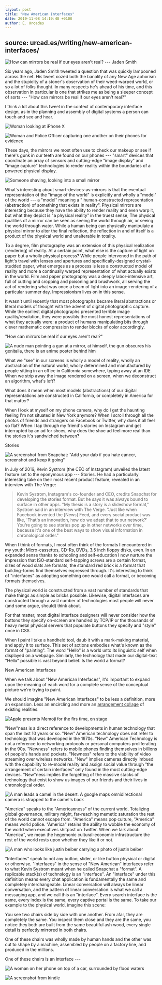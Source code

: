 ```yaml
---
layout: post
title: "New American Interfaces"
date: 2019-11-08 14:19:48 +0100
author: É. Urcades
---
```


## source: urcad.es/writing/new-american-interfaces/

![How can mirrors be real if our eyes aren't real? --- Jaden
Smith]({{site.baseurl}}/assets/images/large_8e1172dc06cc7b54843450cd17becade.png)

Six years ago, Jaden Smith tweeted a question that was quickly lampooned
across the net. His tweet oozed both the banality of any New Age
aphorism and the stupidity of a stoner's observation of their
weed-warped world, or so a lot of folks thought. In many respects he's
ahead of his time, and this observation in particular is one that
strikes me as being a sleeper concept of sorts --- "How can mirrors be
real if our eyes aren't real?"

I think a lot about this tweet in the context of contemporary interface
design, as in the planning and assembly of digital systems a person can
touch and see and hear.

![Woman looking at iPhone
X]({{site.baseurl}}/assets/images/large_2d02f9815611b4223f8630c55a53e7a5.jpg)

![Woman and Police Officer capturing one another on their phones for
evidence]({{site.baseurl}}/assets/images/large_b08e22015edffac2fa92e992ac6909b6.jpg)

These days, the mirrors we most often use to check our makeup or see if
there's gunk in our teeth are found on our phones --- "smart" devices
that coordinate an array of sensors and cutting-edge "image display" and
"image capture" technologies to render reality within the boundaries of
a powered physical display.

![Someone shaving, looking into a small
mirror]({{site.baseurl}}/assets/images/large_49d0ab9f5781491acfb255b3385e6daa.jpg)

What's interesting about smart-devices-as-mirrors is that the eventual
representation of the "image of the world" is explicitly and wholly a
"model" of the world --- a "model" meaning a " human-constructed
representation (abstraction) of something that exists in reality".
Physical mirrors are interesting because they have the ability to render
reality and even warp it, but what they depict is "a physical reality"
in the truest sense; The physical qualities of a mirror can be seen as
seeing the world through air, or seeing the world through water. While a
human being can physically manipulate a physical mirror to alter the
final reflection, the reflection in and of itself is a product of the
physical world and unalterable in totality.

To a degree, film photography was an extension of this physical
realization (rendering) of reality. At a certain point, what else is the
capture of light on paper but a wholly physical process? While people
intervened in the path of light's travel with lenses and apertures and
specifically-designed crystal-studded paper, what emerges as a process
is less a constructed model of reality and more a continually warped
representation of what actually exists in the world. Film and paper
photography was a deeply labor-intensive art, full of cutting and
cropping and poisoning and brushwork, all serving the act of rendering
what was once a beam of light into an image-rendering of a particular
summer day. Impressionism lives on in this sense.

It wasn't until recently that most photographs became literal
abstractions or literal models of thought with the advent of digital
photographic capture. While the earliest digital photographs presented
terrible image quality/resolution, they were possibly the most honest
representations of what they actually were: a product of humans
manipulating bits through clever mathematic compression to render blocks
of color accordingly.

"How can mirrors be real if our eyes aren't real?"

![A nude man pointing a gun at a mirror, at himself, the gun obscures
his genitalia, there is an anime poster behind
him]({{site.baseurl}}/assets/images/large_a351668741ccf2965ce7f895462f89ad.jpg)

What we "see" in our screens is wholly a model of reality, wholly an
abstraction of the natural world, wholly determined and manufactured by
people sitting in an office in California somewhere, typing away at an
IDE. When we strip away the image rendered on a screen, when we
deconstruct an algorithm, what's left?

What does it mean when most models (abstractions) of our digital
representations are constructed in California, or completely in America
for that matter?

When I look at myself on my phone camera, why do I get the haunting
feeling I'm not situated in New York anymore? When I scroll through all
the photos of friends and strangers on Facebook or Twitter, why does it
all feel so flat? When I tap through my friend's stories on Instagram
and get interrupted by an ad for shoes, why does the shoe ad feel more
real than the stories it's sandwiched between?

Stories

![A screenshot from Snapchat: "Add your dab if you hate cancer,
screenshot and keep it
going"]({{site.baseurl}}/assets/images/large_ebff3b8227922492474e96f6d4c200cc.jpg)

In July of 2016, Kevin Systrom (the CEO of Instagram) unveiled the
latest feature set to the eponymous app --- Stories. He had a
particularly interesting take on their most recent product feature,
revealed in an interview with The Verge:

> Kevin Systrom, Instagram's co-founder and CEO, credits Snapchat for
> developing the stories format. But he says it was always bound to
> surface in other apps. "My thesis is a story is a slideshow format,"
> Systrom said in an interview with The Verge. "Just like when Facebook
> invented the \[News\] Feed, and every social product was like, 'That's
> an innovation, how do we adapt that to our network?' You're going to
> see stories pop up in other networks over time, because it's one of
> the best ways to show visual information in chronological order."

When I think of formats, I most often think of the formats I encountered
in my youth: Micro-cassettes, CD-Rs, DVDs, 3.5 inch floppy disks, even.
In an expanded sense thanks to schooling and self-education I now
nurture the impression that ISO-standard self-tapping screws are a
certain format, sizes of wood slats are formats, the standard red brick
is a format that building-forms find themselves expressed through. It's
interesting to think of "interfaces" as adopting something one would
call a format, or becoming formats themselves.

The physical world is constructed from a vast number of standards that
make things as simple as bricks possible. Likewise, digital interfaces
are constructed through a vast number of technologies most people will
never (and some argue, should) think about.

For that matter, most digital interface designers will never consider
how the buttons they specify on-screen are handled by TCP/IP or the
thousands of heavy metal physical servers that populate buttons they
specify and "style" once in CSS.

When I paint I take a handheld tool, daub it with a mark-making
material, and apply it to surface. This set of actions embodies what\'s
known as the format of \"painting\". The word "Hello" is a world unto
its linguistic self when displayed on a webpage. Similarly, the
technology that made our digital-text "Hello" possible is vast beyond
belief. Is the world a format?

New American Interfaces

When we talk about "New American Interfaces", it's important to expand
upon the meaning of each word for a complete sense of the conceptual
picture we're trying to paint.

We should imagine "New American Interfaces" to be less a definition,
more an expansion. Less an encircling and more an [arrangement
collage](https://www.are.na/block/736425) of existing realities.

![Apple presents Memoji for the firs time, on
stage]({{site.baseurl}}/assets/images/large_339ab49dd8abc467db19c88192ec2a46.png)

"New"ness is a direct reference to developments in human technology that
span the last 10 years or so. "New" American technology does not refer
to technology that was developed in the 1970s. "New" American Technology
is not a reference to networking protocols or personal computers
proliferating in the 90s. "Newness" refers to mobile phones finding
themselves in billions of people's hands and pockets. "Newness" refers
to the viability of video streaming over wireless networks. "New"
implies cameras directly imbued with the capability to re-model reality
and assign social value through "the arrangement of certain interfaces"
only found in the most cutting-edge devices. "New"ness implies the
forgetting of the massive stacks of technology that exist to show us
images of our friends and their lives in chronological order.

![A man leads a camel in the desert. A google maps omnidirectional
camera is strapped to the camel's
back]({{site.baseurl}}/assets/images/large_fbb5f458053d2aaf64892cd800480c6d.jpg)

"America" speaks to the "Americanness" of the current world. Totalizing
global governance, military might, far-reaching memetic saturation the
rest of the world cannot escape from. "America" means pop culture,
"America" means world police. "America" retains the ability to wobble
the economy of the world when executives shitpost on Twitter. When we
talk about "America", we mean the hegemonic cultural-economic
infrastructure the rest of the world rests upon whether they like it or
not.

![A man who looks like justin beiber carrying a photo of justin
beiber]({{site.baseurl}}/assets/images/large_61cd3d9e29f1b1352d820df77ca3ab70.jpg)

"Interfaces" speak to not any button, slider, or like button physical or
digital or otherwise. "Interfaces" in the sense of "New American"
interfaces refer to what Kevin Systrom meant when he called Snapchat a
"format". A replicable stack(s) of technology is an "interface". An
"interface" under this definition means every chat application is
fundamentally the same and completely interchangeable. Linear
conversation will always be linear conversation, and the pattern of
linear conversation is what we call a messaging app, and we call this an
"interface". Every search interface is the same, every index is the
same, every captive portal is the same. To take our example to the
physical world, imagine this scene:

You see two chairs side by side with one another. From afar, they are
completely the same. You inspect them close and they are the same, you
notice they both are built from the same beautiful ash wood, every
single detail is perfectly mirrored in both chairs.

One of these chairs was wholly made by human hands and the other was cut
to shape by a machine, assembled by people on a factory line, and
produced in the millions.

One of these chairs is an interface ---

![A woman on her phone on top of a car, surrounded by flood
waters]({{site.baseurl}}/assets/images/large_05471f1e2ca3fc7ecd86e028bcc4e951.jpg)

![A screenshot from
kindle]({{site.baseurl}}/assets/images/large_39801096c235f10253e6df8b195db7b2.png)
